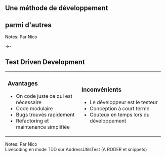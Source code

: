 ## Une méthode de développement
## parmi d'autres

Notes:
Par Nico

->-

## Test Driven Development

<table>
	<tr>
		<td>
			<h3>Avantages</h3><!-- .element: class="fragment" -->
			<ul>
				<li>On code juste ce qui est nécessaire</li><!-- .element: class="fragment" -->
				<li>Code modulaire</li><!-- .element: class="fragment" -->
				<li>Bugs trouvés rapidement</li><!-- .element: class="fragment" -->
				<li>Refactoring et maintenance simplifiée</li><!-- .element: class="fragment" -->
			</ul>
		</td>
		<td>
			<h3>Inconvénients</h3><!-- .element: class="fragment" -->
			<ul>
				<li>Le développeur est le testeur</li><!-- .element: class="fragment" -->
				<li>Conception à court terme</li><!-- .element: class="fragment" -->
				<li>Couteux en temps lors du développement</li><!-- .element: class="fragment" -->
			</ul>
	    </td>
	</tr>
</table>

Notes:
Par Nico<br>
Livecoding en mode TDD sur AddressUtilsTest (A RODER et snippets)